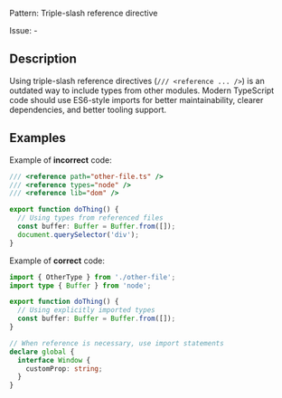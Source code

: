Pattern: Triple-slash reference directive

Issue: -

## Description

Using triple-slash reference directives (`/// <reference ... />`) is an outdated way to include types from other modules. Modern TypeScript code should use ES6-style imports for better maintainability, clearer dependencies, and better tooling support.

## Examples

Example of **incorrect** code:
```ts
/// <reference path="other-file.ts" />
/// <reference types="node" />
/// <reference lib="dom" />

export function doThing() {
  // Using types from referenced files
  const buffer: Buffer = Buffer.from([]);
  document.querySelector('div');
}
```

Example of **correct** code:
```ts
import { OtherType } from './other-file';
import type { Buffer } from 'node';

export function doThing() {
  // Using explicitly imported types
  const buffer: Buffer = Buffer.from([]);
}

// When reference is necessary, use import statements
declare global {
  interface Window {
    customProp: string;
  }
}
```
